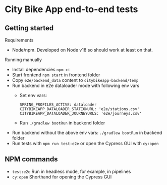 # City Bike App end-to-end tests

## Getting started

Requirements
* Node/npm. Developed on Node v18 so should work at least on that.

Running manually
* Install dependencies `npm ci`
* Start frontend `npm start` in frontend folder
* Copy `e2e/backend_data` content to `citybikeapp-backend/temp`
* Run backend in e2e dataloader mode with following env vars
  * Set env vars:

    ```
    SPRING_PROFILES_ACTIVE: dataloader
    CITYBIKEAPP_DATALOADER_STATIONURL: 'e2e/stations.csv'
    CITYBIKEAPP_DATALOADER_JOURNEYURLS: 'e2e/journeys.csv'
    ```
  * Run `./gradlew bootRun` in backend folder
* Run backend without the above env vars: `./gradlew bootRun` in backend folder
* Run tests with `npm run test:e2e` or open the Cypress GUI with `cy:open`

## NPM commands

* `test:e2e` Run in headless mode, for example, in pipelines
* `cy:open` Shorthand for opening the Cypress GUI
